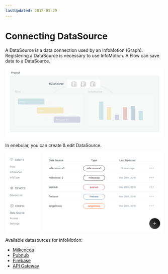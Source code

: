 ```yaml
---
lastUpdated: 2018-03-29
---
```


# Connecting DataSource

A DataSource is a data connection used by an InfoMotion (Graph). 
Registering a DataSource is necessary to use InfoMotion. 
A Flow can save data to a DataSource. 

![](../_asset/images/InfoMotion/datasources/aboutdatasource.png) 

In enebular, you can create & edit DataSource. 

![](../_asset/images/InfoMotion/datasources/datasource.png) 

Available datasources for InfoMotion:
- [Milkcocoa](./DataSource/Milkcocoa/CreateDataSource.md)
- [Pubnub](./DataSource/Pubnub/CreateDataSource.md)
- [Firebase](./DataSource/Firebase/CreateDataSource.md)
- [API Gateway](./DataSource/APIGateway/CreateDataSource.md)

